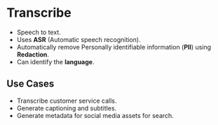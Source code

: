 # Transcribe
- Speech to text.
- Uses **ASR** (Automatic speech recognition).
- Automatically remove Personally identifiable information (**PII**) using **Redaction**.
- Can identify the **language**.


## Use Cases
- Transcribe customer service calls.
- Generate captioning and subtitles.
- Generate metadata for social media assets for search.